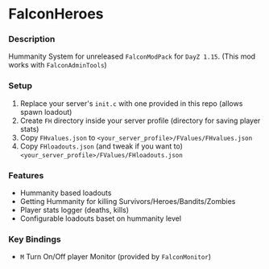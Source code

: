 # FalconHeroes

### Description
Hummanity System for unreleased `FalconModPack` for `DayZ 1.15`.
(This mod works with `FalconAdminTools`)

### Setup
1. Replace your server's `init.c` with one provided in this repo (allows spawn loadout)
2. Create `FH` directory inside your server profile (directory for saving player stats)
3. Copy `FHvalues.json` to `<your_server_profile>/FValues/FHvalues.json`
4. Copy `FHloadouts.json` (and tweak if you want to) `<your_server_profile>/FValues/FHloadouts.json`

### Features
- Hummanity based loadouts
- Getting Hummanity for killing Survivors/Heroes/Bandits/Zombies
- Player stats logger (deaths, kills)
- Configurable loadouts baset on hummanity level

### Key Bindings
- `M` Turn On/Off player Monitor (provided by `FalconMonitor`)
